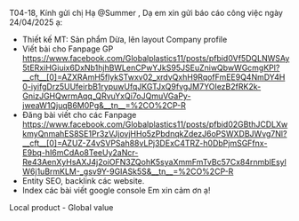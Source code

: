 

T04-18,
Kính gửi chị Hạ @Summer ,
Dạ em xin gửi báo cáo công việc ngày 24/04/2025 ạ:
- Thiết kế MT: Sản phẩm Dừa, lên layout Company profile
- Viết bài cho Fanpage GP
https://www.facebook.com/Globalplastics11/posts/pfbid0Vf5DQLNWSAy5tERxiHGiuix6DxNb1hjhBWLenCPwYJkS95JSEuZniwQbwWGcmgKPl?__cft__[0]=AZXRAmH5flykSTwxv02_xrdvQxhH9RqofFmEE9Q4NmDY4H0-iyifgDrz5UUfeirbB1rypuwUfqJKGTJxQ9fvgJM7YOIezB2fRK2k-GnizJGHQwrmAqq_QRvuYxQi7oJQmuVGaPy-jweaW1QjuqB6M0Pg&__tn__=%2CO%2CP-R
- Đăng bài viết cho các Fanpage
https://www.facebook.com/Globalplastics11/posts/pfbid02GBthJCDLXwkmyQnmahES8SE1Pr3zVJjovjHHo5zPbdnqkZdezJ6oPSWXDBJWvg7Nl?__cft__[0]=AZUZ-Z4vSVPSah88vLPj3DExC4TRZ-h0DbPjmSGFfnx-E9bq-hI6mCdAo8TeeUy2aNcr-Re43AenXyHsAXJ4j2oiOFN3ZQohK5syaXmmFmTvBc57Cx84rnmblEsylW6j1uBrmKLM-_gsv9Y-9GIASk5S&__tn__=%2CO%2CP-R
- Entity SEO, backlink các website.
- Index các bài viết google console
Em xin cảm ơn ạ!



Local product - Global value